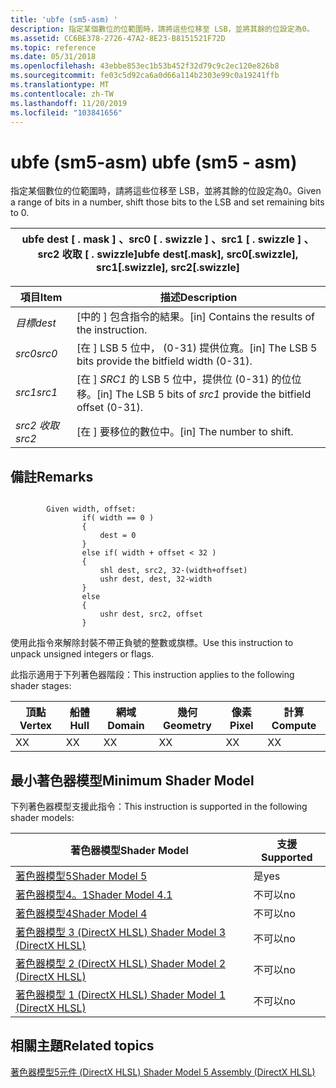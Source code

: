 ```yaml
---
title: 'ubfe (sm5-asm) '
description: 指定某個數位的位範圍時，請將這些位移至 LSB，並將其餘的位設定為0。
ms.assetid: CC6BE378-2726-47A2-8E23-B8151521F72D
ms.topic: reference
ms.date: 05/31/2018
ms.openlocfilehash: 43ebbe853ec1b53b452f32d79c9c2ec120e826b8
ms.sourcegitcommit: fe03c5d92ca6a0d66a114b2303e99c0a19241ffb
ms.translationtype: MT
ms.contentlocale: zh-TW
ms.lasthandoff: 11/20/2019
ms.locfileid: "103841656"
---
```

# <a name="ubfe-sm5---asm"></a><span data-ttu-id="ac7ce-103">ubfe (sm5-asm) </span><span class="sxs-lookup"><span data-stu-id="ac7ce-103">ubfe (sm5 - asm)</span></span>

<span data-ttu-id="ac7ce-104">指定某個數位的位範圍時，請將這些位移至 LSB，並將其餘的位設定為0。</span><span class="sxs-lookup"><span data-stu-id="ac7ce-104">Given a range of bits in a number, shift those bits to the LSB and set remaining bits to 0.</span></span>



| <span data-ttu-id="ac7ce-105">ubfe dest \[ . mask \] 、src0 \[ . swizzle \] 、src1 \[ . swizzle \] 、src2 收取 \[ . swizzle\]</span><span class="sxs-lookup"><span data-stu-id="ac7ce-105">ubfe dest\[.mask\], src0\[.swizzle\], src1\[.swizzle\], src2\[.swizzle\]</span></span> |
|--------------------------------------------------------------------------|



 



| <span data-ttu-id="ac7ce-106">項目</span><span class="sxs-lookup"><span data-stu-id="ac7ce-106">Item</span></span>                                                            | <span data-ttu-id="ac7ce-107">描述</span><span class="sxs-lookup"><span data-stu-id="ac7ce-107">Description</span></span>                                                                    |
|-----------------------------------------------------------------|--------------------------------------------------------------------------------|
| <span data-ttu-id="ac7ce-108"><span id="dest"></span><span id="DEST"></span>*目標*</span><span class="sxs-lookup"><span data-stu-id="ac7ce-108"><span id="dest"></span><span id="DEST"></span>*dest*</span></span><br/> | <span data-ttu-id="ac7ce-109">\[中的 \] 包含指令的結果。</span><span class="sxs-lookup"><span data-stu-id="ac7ce-109">\[in\] Contains the results of the instruction.</span></span><br/>                     |
| <span data-ttu-id="ac7ce-110"><span id="src0"></span><span id="SRC0"></span>*src0*</span><span class="sxs-lookup"><span data-stu-id="ac7ce-110"><span id="src0"></span><span id="SRC0"></span>*src0*</span></span><br/> | <span data-ttu-id="ac7ce-111">\[在 \] LSB 5 位中， (0-31) 提供位寬。</span><span class="sxs-lookup"><span data-stu-id="ac7ce-111">\[in\] The LSB 5 bits provide the bitfield width (0-31).</span></span><br/>            |
| <span data-ttu-id="ac7ce-112"><span id="src1"></span><span id="SRC1"></span>*src1*</span><span class="sxs-lookup"><span data-stu-id="ac7ce-112"><span id="src1"></span><span id="SRC1"></span>*src1*</span></span><br/> | <span data-ttu-id="ac7ce-113">\[在 \] *SRC1* 的 LSB 5 位中，提供位 (0-31) 的位位移。</span><span class="sxs-lookup"><span data-stu-id="ac7ce-113">\[in\] The LSB 5 bits of *src1* provide the bitfield offset (0-31).</span></span><br/> |
| <span data-ttu-id="ac7ce-114"><span id="src2"></span><span id="SRC2"></span>*src2 收取*</span><span class="sxs-lookup"><span data-stu-id="ac7ce-114"><span id="src2"></span><span id="SRC2"></span>*src2*</span></span><br/> | <span data-ttu-id="ac7ce-115">\[在 \] 要移位的數位中。</span><span class="sxs-lookup"><span data-stu-id="ac7ce-115">\[in\] The number to shift.</span></span><br/>                                         |



 

## <a name="remarks"></a><span data-ttu-id="ac7ce-116">備註</span><span class="sxs-lookup"><span data-stu-id="ac7ce-116">Remarks</span></span>

``` syntax
 
        Given width, offset:
                if( width == 0 )
                {
                    dest = 0
                }
                else if( width + offset < 32 )
                {
                    shl dest, src2, 32-(width+offset)
                    ushr dest, dest, 32-width
                }
                else
                {
                    ushr dest, src2, offset
                }
```

<span data-ttu-id="ac7ce-117">使用此指令來解除封裝不帶正負號的整數或旗標。</span><span class="sxs-lookup"><span data-stu-id="ac7ce-117">Use this instruction to unpack unsigned integers or flags.</span></span>

<span data-ttu-id="ac7ce-118">此指示適用于下列著色器階段：</span><span class="sxs-lookup"><span data-stu-id="ac7ce-118">This instruction applies to the following shader stages:</span></span>



| <span data-ttu-id="ac7ce-119">頂點</span><span class="sxs-lookup"><span data-stu-id="ac7ce-119">Vertex</span></span> | <span data-ttu-id="ac7ce-120">船體</span><span class="sxs-lookup"><span data-stu-id="ac7ce-120">Hull</span></span> | <span data-ttu-id="ac7ce-121">網域</span><span class="sxs-lookup"><span data-stu-id="ac7ce-121">Domain</span></span> | <span data-ttu-id="ac7ce-122">幾何</span><span class="sxs-lookup"><span data-stu-id="ac7ce-122">Geometry</span></span> | <span data-ttu-id="ac7ce-123">像素</span><span class="sxs-lookup"><span data-stu-id="ac7ce-123">Pixel</span></span> | <span data-ttu-id="ac7ce-124">計算</span><span class="sxs-lookup"><span data-stu-id="ac7ce-124">Compute</span></span> |
|--------|------|--------|----------|-------|---------|
| <span data-ttu-id="ac7ce-125">X</span><span class="sxs-lookup"><span data-stu-id="ac7ce-125">X</span></span>      | <span data-ttu-id="ac7ce-126">X</span><span class="sxs-lookup"><span data-stu-id="ac7ce-126">X</span></span>    | <span data-ttu-id="ac7ce-127">X</span><span class="sxs-lookup"><span data-stu-id="ac7ce-127">X</span></span>      | <span data-ttu-id="ac7ce-128">X</span><span class="sxs-lookup"><span data-stu-id="ac7ce-128">X</span></span>        | <span data-ttu-id="ac7ce-129">X</span><span class="sxs-lookup"><span data-stu-id="ac7ce-129">X</span></span>     | <span data-ttu-id="ac7ce-130">X</span><span class="sxs-lookup"><span data-stu-id="ac7ce-130">X</span></span>       |



 

## <a name="minimum-shader-model"></a><span data-ttu-id="ac7ce-131">最小著色器模型</span><span class="sxs-lookup"><span data-stu-id="ac7ce-131">Minimum Shader Model</span></span>

<span data-ttu-id="ac7ce-132">下列著色器模型支援此指令：</span><span class="sxs-lookup"><span data-stu-id="ac7ce-132">This instruction is supported in the following shader models:</span></span>



| <span data-ttu-id="ac7ce-133">著色器模型</span><span class="sxs-lookup"><span data-stu-id="ac7ce-133">Shader Model</span></span>                                              | <span data-ttu-id="ac7ce-134">支援</span><span class="sxs-lookup"><span data-stu-id="ac7ce-134">Supported</span></span> |
|-----------------------------------------------------------|-----------|
| [<span data-ttu-id="ac7ce-135">著色器模型5</span><span class="sxs-lookup"><span data-stu-id="ac7ce-135">Shader Model 5</span></span>](d3d11-graphics-reference-sm5.md)        | <span data-ttu-id="ac7ce-136">是</span><span class="sxs-lookup"><span data-stu-id="ac7ce-136">yes</span></span>       |
| [<span data-ttu-id="ac7ce-137">著色器模型4。1</span><span class="sxs-lookup"><span data-stu-id="ac7ce-137">Shader Model 4.1</span></span>](dx-graphics-hlsl-sm4.md)              | <span data-ttu-id="ac7ce-138">不可以</span><span class="sxs-lookup"><span data-stu-id="ac7ce-138">no</span></span>        |
| [<span data-ttu-id="ac7ce-139">著色器模型4</span><span class="sxs-lookup"><span data-stu-id="ac7ce-139">Shader Model 4</span></span>](dx-graphics-hlsl-sm4.md)                | <span data-ttu-id="ac7ce-140">不可以</span><span class="sxs-lookup"><span data-stu-id="ac7ce-140">no</span></span>        |
| [<span data-ttu-id="ac7ce-141">著色器模型 3 (DirectX HLSL) </span><span class="sxs-lookup"><span data-stu-id="ac7ce-141">Shader Model 3 (DirectX HLSL)</span></span>](dx-graphics-hlsl-sm3.md) | <span data-ttu-id="ac7ce-142">不可以</span><span class="sxs-lookup"><span data-stu-id="ac7ce-142">no</span></span>        |
| [<span data-ttu-id="ac7ce-143">著色器模型 2 (DirectX HLSL) </span><span class="sxs-lookup"><span data-stu-id="ac7ce-143">Shader Model 2 (DirectX HLSL)</span></span>](dx-graphics-hlsl-sm2.md) | <span data-ttu-id="ac7ce-144">不可以</span><span class="sxs-lookup"><span data-stu-id="ac7ce-144">no</span></span>        |
| [<span data-ttu-id="ac7ce-145">著色器模型 1 (DirectX HLSL) </span><span class="sxs-lookup"><span data-stu-id="ac7ce-145">Shader Model 1 (DirectX HLSL)</span></span>](dx-graphics-hlsl-sm1.md) | <span data-ttu-id="ac7ce-146">不可以</span><span class="sxs-lookup"><span data-stu-id="ac7ce-146">no</span></span>        |



 

## <a name="related-topics"></a><span data-ttu-id="ac7ce-147">相關主題</span><span class="sxs-lookup"><span data-stu-id="ac7ce-147">Related topics</span></span>

<dl> <dt>

[<span data-ttu-id="ac7ce-148">著色器模型5元件 (DirectX HLSL) </span><span class="sxs-lookup"><span data-stu-id="ac7ce-148">Shader Model 5 Assembly (DirectX HLSL)</span></span>](shader-model-5-assembly--directx-hlsl-.md)
</dt> </dl>

 

 





